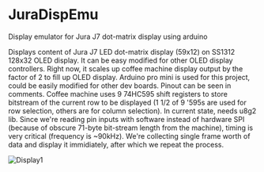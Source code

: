 # JuraDispEmu
Display emulator for Jura J7 dot-matrix display using arduino

Displays content of Jura J7 LED dot-matrix display (59x12) on SS1312 128x32 OLED display.
It can be easy modified for other OLED display controllers.
Right now, it scales up coffee machine display output by the factor of 2 to fill up OLED display.
Arduino pro mini is used for this project, could be easily modified for other dev boards.
Pinout can be seen in comments.
Coffee machine uses 9 74HC595 shift registers to store bitstream of the current row to be displayed (1 1/2 of 9 '595s are used for row selection, others are for column selection).
In current state, needs u8g2 lib.
Since we're reading pin inputs with software instead of hardware SPI (because of obscure 71-byte bit-stream length from the machine), timing is very critical (frequency is ~90kHz). We're collecting single frame worth of data and display it immidiately, after which we repeat the process.

![Display1](https://github.com/nikolajovickg/JuraDispEmu/assets/8313782/c548102c-9a04-48ad-88c0-1de94d061c3b)


